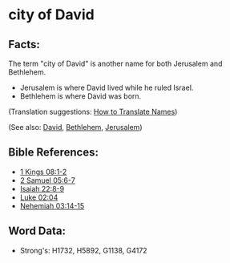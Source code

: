 # city of David #

## Facts: ##

The term "city of David" is another name for both Jerusalem and Bethlehem.

* Jerusalem is where David lived while he ruled Israel.
* Bethlehem is where David was born.

(Translation suggestions: [How to Translate Names](rc://en/ta/man/translate/translate-names))

(See also: [David](../names/david.md), [Bethlehem](../names/bethlehem.md), [Jerusalem](../names/jerusalem.md))

## Bible References: ##

* [1 Kings 08:1-2](rc://en/tn/help/1ki/08/01)
* [2 Samuel 05:6-7](rc://en/tn/help/2sa/05/06)
* [Isaiah 22:8-9](rc://en/tn/help/isa/22/08)
* [Luke 02:04](rc://en/tn/help/luk/02/04)
* [Nehemiah 03:14-15](rc://en/tn/help/neh/03/14)

## Word Data: ##

* Strong's: H1732, H5892, G1138, G4172
